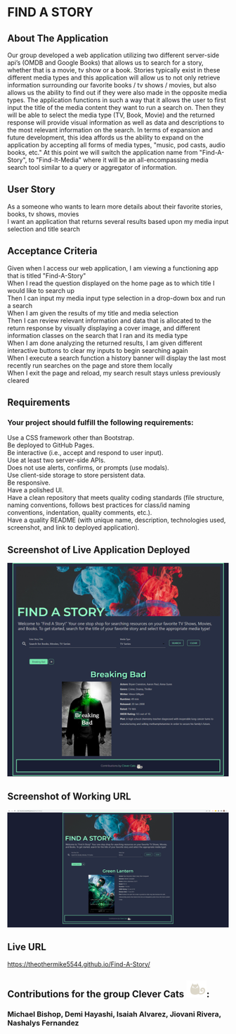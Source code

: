 # FIND A STORY

## About The Application
Our group developed a web application utilizing two different server-side api’s (OMDB and Google Books) that allows us to search for a story, whether that is a movie, tv show or a book. Stories typically exist in these different media types and this application will allow us to not only retrieve information surrounding our favorite books / tv shows / movies, but also allows us the ability to find out if they were also made in the opposite media types. The application functions in such a way that it allows the user to first input the title of the media content they want to run a search on. Then they will be able to select the media type (TV, Book, Movie) and the returned response will provide visual information as well as data and descriptions to the most relevant information on the search. In terms of expansion and future development, this idea affords us the ability to expand on the application by accepting all forms of media types, "music, pod casts, audio books, etc." At this point we will switch the application name from "Find-A-Story", to "Find-It-Media" where it will be an all-encompassing media search tool similar to a query or aggregator of information.

## User Story
As a someone who wants to learn more details about their favorite stories, books, tv shows, movies  <br />
I want an application that returns several results based upon my media input selection and title search  <br />

## Acceptance Criteria
Given when I access our web application, I am viewing a functioning app that is titled "Find-A-Story"  <br />
When I read the question displayed on the home page as to which title I would like to search up  <br />
Then I can input my media input type selection in a drop-down box and run a search  <br />
When I am given the results of my title and media selection  <br />
Then I can review relevant information and data that is allocated to the return response by visually displaying a cover image, and different information classes on the search that I ran and its media type  <br />
When I am done analyzing the returned results, I am given different interactive buttons to clear my inputs to begin searching again  <br />
When I execute a search function a history banner will display the last most recently run searches on the page and store them locally  <br />
When I exit the page and reload, my search result stays unless previously cleared  <br />

## Requirements
### Your project should fulfill the following requirements:

Use a CSS framework other than Bootstrap.  <br />
Be deployed to GitHub Pages.  <br />
Be interactive (i.e., accept and respond to user input).  <br />
Use at least two server-side APIs.  <br />
Does not use alerts, confirms, or prompts (use modals).  <br />
Use client-side storage to store persistent data.  <br />
Be responsive.  <br />
Have a polished UI.  <br />
Have a clean repository that meets quality coding standards (file structure, naming conventions, follows best practices for class/id naming conventions, indentation, quality comments, etc.).  <br />
Have a quality README (with unique name, description, technologies used, screenshot, and link to deployed application).  <br />

## Screenshot of Live Application Deployed
![This is our working application deployed](Screenshot-Working.png)

## Screenshot of Working URL
![This is the working URL of our application](Screenshot-URL.png)

## Live URL
https://theothermike5544.github.io/Find-A-Story/

## Contributions for the group Clever Cats ![](Assets/img/clever-cats.png):
### Michael Bishop, Demi Hayashi, Isaiah Alvarez, Jiovani Rivera, Nashalys Fernandez
